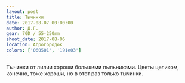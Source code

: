 ```yaml
---
layout: post
title: Тычинки
date: 2017-08-07 00:00:00
author: Д.Г.
gear: 70D / 55-250mm
shoot_date: 2017-08-06
location: Агрогородок
colors: ['060501', '191e03']
---
```

Тычинки от лилии хороши большими пыльниками. Цветы целиком, конечно, тоже хороши, но в этот раз только тычинки.
